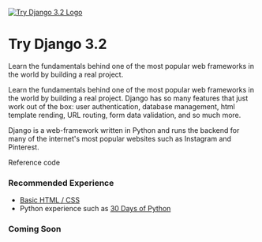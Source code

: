 [![Try Django 3.2 Logo](https://static.codingforentrepreneurs.com/media/projects/try-django-3-2/images/share/Try_Django_3_2_-_Share.jpg)](https://www.codingforentrepreneurs.com/projects/try-django-3-2)

# Try Django 3.2
Learn the fundamentals behind one of the most popular web frameworks in the world by building a real project.

Learn the fundamentals behind one of the most popular web frameworks in the world by building a real project. Django has so many features that just work out of the box: user authentication, database management, html template rending, URL routing, form data validation, and so much more.

Django is a web-framework written in Python and runs the backend for many of the internet's most popular websites such as Instagram and Pinterest.

Reference code

### Recommended Experience

- [Basic HTML / CSS](https://www.codingforentrepreneurs.com/projects/getting-started-html-css/)
- Python experience such as [30 Days of Python](https://www.codingforentrepreneurs.com/projects/30-days-python-38)

### Coming Soon
